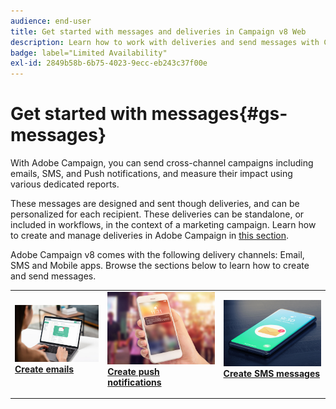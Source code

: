 ```yaml
---
audience: end-user
title: Get started with messages and deliveries in Campaign v8 Web
description: Learn how to work with deliveries and send messages with Campaign Web
badge: label="Limited Availability" 
exl-id: 2849b58b-6b75-4023-9ecc-eb243c37f00e
---
```

# Get started with messages{#gs-messages}

With Adobe Campaign, you can send cross-channel campaigns including emails, SMS, and Push notifications, and measure their impact using various dedicated reports. 

These messages are designed and sent though deliveries, and can be personalized for each recipient. These deliveries can be standalone, or included in workflows, in the context of a marketing campaign. Learn how to create and manage deliveries in Adobe Campaign in [this section](gs-deliveries.md).

Adobe Campaign v8 comes with the following delivery channels: Email, SMS and Mobile apps. Browse the sections below to learn how to create and send messages.

<table style="table-layout:fixed">
    <tr style="border: 0;">
    <td>
    <a href="../email/create-email.md">
    <img alt="Email" src="assets/do-not-localize/email.jpg">
    </a>
    <div><a href="../email/create-email.md"><strong>Create emails</strong>
    </div>
    <p>
    </td>
    <td>
    <a href="../push/create-push.md">
      <img alt="Push" src="assets/do-not-localize/push.jpg">
    </a>
    <div>
    <a href="../push/gs-push.md"><strong>Create push notifications</strong></a>
    </div>
    <p>
    </td>
    <td>
    <a href="../sms/create-sms.md">
      <img alt="SMS" src="assets/do-not-localize/sms.jpg">
    </a>
    <div>
    <a href="../sms/create-sms.md"><strong>Create SMS messages</strong></a>
    </div>
    <p>
    </td>
    </tr>
    </table>

